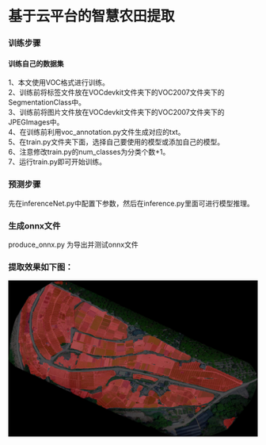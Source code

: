 

# 基于云平台的智慧农田提取


### 训练步骤

#### 训练自己的数据集

1、本文使用VOC格式进行训练。  
2、训练前将标签文件放在VOCdevkit文件夹下的VOC2007文件夹下的SegmentationClass中。    
3、训练前将图片文件放在VOCdevkit文件夹下的VOC2007文件夹下的JPEGImages中。    
4、在训练前利用voc_annotation.py文件生成对应的txt。    
5、在train.py文件夹下面，选择自己要使用的模型或添加自己的模型。   
6、注意修改train.py的num_classes为分类个数+1。    
7、运行train.py即可开始训练。  

### 预测步骤

先在inferenceNet.py中配置下参数，然后在inference.py里面可进行模型推理。    

### 生成onnx文件

produce_onnx.py 为导出并测试onnx文件



### 提取效果如下图：

![img](imgs/1.jpg)